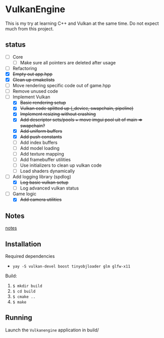 # VulkanEngine

This is my try at learning C++ and Vulkan at the same time. Do not expect much from this project.

## status
- [ ] Core
  - [ ] Make sure all pointers are deleted after usage
- [ ]  Refactoring
  - [x] ~~Empty out app.hpp~~
  - [x] ~~Clean up cmakelists~~
  - [ ] Move rendering specific code out of game.hpp
  - [ ] Remove unused code
- [ ] Implement Vulkan
  - [x] ~~Basic rendering setup~~
  - [x] ~~Vulkan code splitted up (_device, swapchain, pipeline)~~
  - [x] ~~Implement resizing without crashing~~  
  - [x] ~~Add descriptor sets/pools + move imgui pool uit of main => swapchain?~~
  - [x] ~~Add uniform buffers~~
  - [x] ~~Add push constants~~
  - [ ] Add index buffers
  - [ ] Add model loading
  - [ ] Add texture mapping
  - [ ] Add framebuffer utilities
  - [ ] Use initializers to clean up vulkan code
  - [ ] Load shaders dynamically
- [ ] Add logging library (spdlog)
  - [x] ~~Log basic vulkan setup~~
  - [ ] Log advanced vulkan status
- [ ] Game logic
  - [x] ~~Add camera utilities~~

## Notes
[notes](./NOTES.md)

## Installation

Required dependencies
- `yay -S vulkan-devel boost tinyobjloader glm glfw-x11`

Build:
1. `$ mkdir build`
2. `$ cd build`
3. `$ cmake ..`
4. `$ make`

## Running

Launch the `Vulkanengine` application in build/
